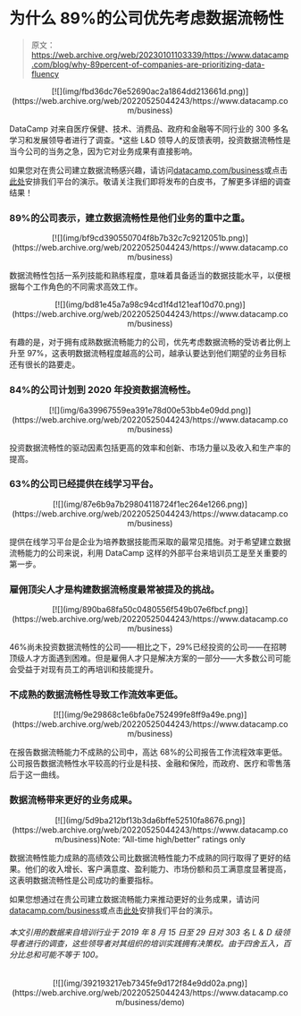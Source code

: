 # 为什么 89%的公司优先考虑数据流畅性

> 原文：<https://web.archive.org/web/20230101103339/https://www.datacamp.com/blog/why-89percent-of-companies-are-prioritizing-data-fluency>

<center>[![](img/fbd36dc76e52690ac2a1864dd213661d.png)](https://web.archive.org/web/20220525044243/https://www.datacamp.com/business)</center>

DataCamp 对来自医疗保健、技术、消费品、政府和金融等不同行业的 300 多名学习和发展领导者进行了调查。*这些 L&D 领导人的反馈表明，投资数据流畅性是当今公司的当务之急，因为它对业务成果有直接影响。

如果您对在贵公司建立数据流畅感兴趣，请访问[datacamp.com/business](https://web.archive.org/web/20220525044243/https://www.datacamp.com/business)或点击[此处](https://web.archive.org/web/20220525044243/https://www.datacamp.com/business/demo/)安排我们平台的演示。敬请关注我们即将发布的白皮书，了解更多详细的调查结果！

### 89%的公司表示，建立数据流畅性是他们业务的重中之重。

<center>[![](img/bf9cd390550704f8b7b32c7c9212051b.png)](https://web.archive.org/web/20220525044243/https://www.datacamp.com/business)</center>

数据流畅性包括一系列技能和熟练程度，意味着具备适当的数据技能水平，以便根据每个工作角色的不同需求高效工作。

<center>[![](img/bd81e45a7a98c94cd1f4d121eaf10d70.png)](https://web.archive.org/web/20220525044243/https://www.datacamp.com/business)</center>

有趣的是，对于拥有成熟数据流畅能力的公司，优先考虑数据流畅的受访者比例上升至 97%，这表明数据流畅程度越高的公司，越承认要达到他们期望的业务目标还有很长的路要走。

### 84%的公司计划到 2020 年投资数据流畅性。

<center>[![](img/6a39967559ea391e78d00e53bb4e09dd.png)](https://web.archive.org/web/20220525044243/https://www.datacamp.com/business)</center>

投资数据流畅性的驱动因素包括更高的效率和创新、市场力量以及收入和生产率的提高。

### 63%的公司已经提供在线学习平台。

<center>[![](img/87e6b9a7b29804118724f1ec264e1266.png)](https://web.archive.org/web/20220525044243/https://www.datacamp.com/business)</center>

提供在线学习平台是企业为培养数据技能而采取的最常见措施。对于希望建立数据流畅能力的公司来说，利用 DataCamp 这样的外部平台来培训员工是至关重要的第一步。

### 雇佣顶尖人才是构建数据流畅度最常被提及的挑战。

<center>[![](img/890ba68fa50c0480556f549b07e6fbcf.png)](https://web.archive.org/web/20220525044243/https://www.datacamp.com/business)</center>

46%尚未投资数据流畅性的公司——相比之下，29%已经投资的公司——在招聘顶级人才方面遇到困难。但是雇佣人才只是解决方案的一部分——大多数公司可能会受益于对现有员工的再培训和技能提升。

### 不成熟的数据流畅性导致工作流效率更低。

<center>[![](img/9e29868c1e6bfa0e752499fe8ff9a49e.png)](https://web.archive.org/web/20220525044243/https://www.datacamp.com/business)</center>

在报告数据流畅能力不成熟的公司中，高达 68%的公司报告工作流程效率更低。公司报告数据流畅性水平较高的行业是科技、金融和保险，而政府、医疗和零售落后于这一曲线。

### 数据流畅带来更好的业务成果。

<center>[![](img/5d9ba212bf13b3da6bffe52510fa8676.png)](https://web.archive.org/web/20220525044243/https://www.datacamp.com/business)Note: “All-time high/better” ratings only</center>

数据流畅性能力成熟的高绩效公司比数据流畅性能力不成熟的同行取得了更好的结果。他们的收入增长、客户满意度、盈利能力、市场份额和员工满意度显著提高，这表明数据流畅性是公司成功的重要指标。

如果您想通过在贵公司建立数据流畅能力来推动更好的业务成果，请访问[datacamp.com/business](https://web.archive.org/web/20220525044243/https://www.datacamp.com/business)或点击[此处](https://web.archive.org/web/20220525044243/https://www.datacamp.com/business/demo/)安排我们平台的演示。

###### *本文引用的数据来自培训行业于 2019 年 8 月 15 日至 29 日对 303 名 L & D 级领导者进行的调查，这些领导者对其组织的培训实践拥有决策权。由于四舍五入，百分比总和可能不等于 100。*

<center>[![](img/392193217eb7345fe9d172f84e9dd02a.png)](https://web.archive.org/web/20220525044243/https://www.datacamp.com/business/demo)</center>